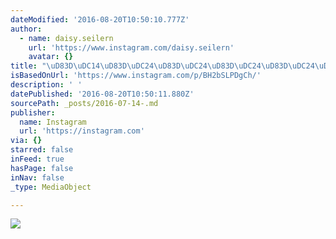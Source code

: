 ```yaml
---
dateModified: '2016-08-20T10:50:10.777Z'
author:
  - name: daisy.seilern
    url: 'https://www.instagram.com/daisy.seilern'
    avatar: {}
title: "\uD83D\uDC14\uD83D\uDC24\uD83D\uDC24\uD83D\uDC24\uD83D\uDC24\uD83D\uDC24\uD83D\uDC24"
isBasedOnUrl: 'https://www.instagram.com/p/BH2bSLPDgCh/'
description: ' '
datePublished: '2016-08-20T10:50:11.880Z'
sourcePath: _posts/2016-07-14-.md
publisher:
  name: Instagram
  url: 'https://instagram.com'
via: {}
starred: false
inFeed: true
hasPage: false
inNav: false
_type: MediaObject

---
```

![](https://imgflo.herokuapp.com/graph/vahj1ThiexotieMo/010b298f14702462d9190ceed1b5c8b3/croprotate.jpg?cropheight=450&cropwidth=640&degrees=0&input=https%3A%2F%2Fscontent.cdninstagram.com%2Ft51.2885-15%2Fs640x640%2Fsh0.08%2Fe35%2F13739523_1164385533612751_695014115_n.jpg%3Fig_cache_key%3DMTI5NDM0MTkzOTE4NTcxMzMxMw%253D%253D.2&x=0&y=95)